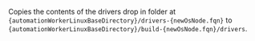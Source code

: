 Copies the contents of the drivers drop in folder at `{automationWorkerLinuxBaseDirectory}/drivers-{newOsNode.fqn}` to `{automationWorkerLinuxBaseDirectory}/build-{newOsNode.fqn}/drivers`.